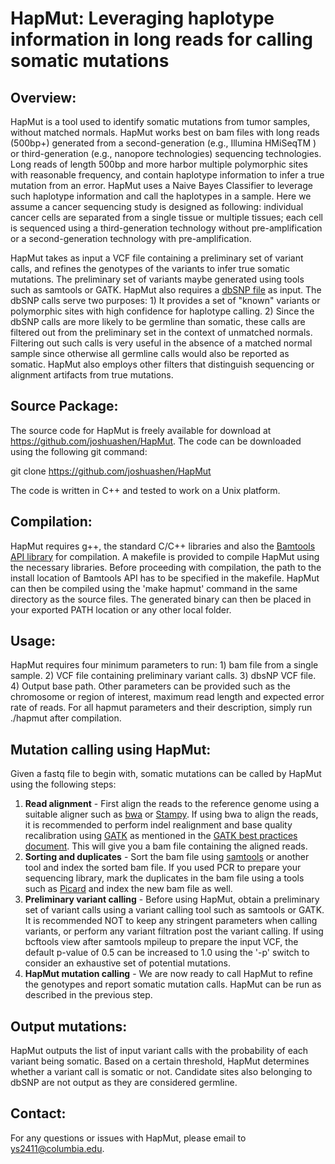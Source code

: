 HapMut: Leveraging haplotype information in long reads for calling somatic mutations
====================================================================================


Overview: 
---------

HapMut is a tool used to identify somatic mutations from tumor samples, without matched normals. HapMut works best on bam files with long reads (500bp+) generated from a second-generation (e.g., Illumina HMiSeqTM ) or third-generation (e.g., nanopore technologies) sequencing technologies. Long reads of length 500bp and more harbor multiple polymorphic sites with reasonable frequency, and contain haplotype information to infer a true mutation from an error. HapMut uses a Naive Bayes Classifier to leverage such haplotype information and call the haplotypes in a sample. Here we assume a cancer sequencing study is designed as following: individual cancer cells are separated from a single tissue or multiple tissues; each cell is sequenced using a third-generation technology without pre-amplification or a second-generation technology with pre-amplification.

HapMut takes as input a VCF file containing a preliminary set of variant calls, and refines the genotypes of the variants to infer true somatic mutations. The preliminary set of variants maybe generated using tools such as samtools or GATK. HapMut also requires a [dbSNP file](ftp://ftp.ncbi.nih.gov/snp/organisms/human_9606/VCF/) as input. The dbSNP calls serve two purposes: 1) It provides a set of "known" variants or polymorphic sites with high confidence for haplotype calling. 2) Since the dbSNP calls are more likely to be germline than somatic, these calls are filtered out from the preliminary set in the context of unmatched normals. Filtering out such calls is very useful in the absence of a matched normal sample since otherwise all germline calls would also be reported as somatic. HapMut also employs other filters that distinguish sequencing or alignment artifacts from true mutations.


Source Package:
---------------

The source code for HapMut is freely available for download at https://github.com/joshuashen/HapMut. The code can be downloaded using the following git command:

git clone https://github.com/joshuashen/HapMut

The code is written in C++ and tested to work on a Unix platform.


Compilation:
------------

HapMut requires g++, the standard C/C++ libraries and also the [Bamtools API library](https://github.com/pezmaster31/bamtools) for compilation. A makefile is provided to compile HapMut using the necessary libraries. Before proceeding with compilation, the path to the install location of Bamtools API has to be specified in the makefile. HapMut can then be compiled using the 'make hapmut' command in the same directory as the source files. The generated binary can then be placed in your exported PATH location or any other local folder.


Usage:
------

HapMut requires four minimum parameters to run: 1) bam file from a single sample. 2) VCF file containing preliminary variant calls. 3) dbsNP VCF file. 4) Output base path. Other parameters can be provided such as the chromosome or region of interest, maximum read length and expected error rate of reads. For all hapmut parameters and their description, simply run ./hapmut after compilation.


Mutation calling using HapMut:
------------------------------

Given a fastq file to begin with, somatic mutations can be called by HapMut using the following steps:

 1. **Read alignment** - First align the reads to the reference genome using a suitable aligner such as [bwa](http://bio-bwa.sourceforge.net/bwa.shtml) or [Stampy](http://www.well.ox.ac.uk/project-stampy). If using bwa to align the reads, it is recommended to perform indel realignment and base quality recalibration using [GATK](www.broadinstitute.org/gatk/) as mentioned in the [GATK best practices document](http://www.broadinstitute.org/gatk/guide/best-practices). This will give you a bam file containing the aligned reads.
 2. **Sorting and duplicates** - Sort the bam file using [samtools](http://samtools.sourceforge.net/) or another tool and index the sorted bam file. If you used PCR to prepare your sequencing library, mark the duplicates in the bam file using a tools such as [Picard](http://picard.sourceforge.net/command-line-overview.shtml#MarkDuplicates) and index the new bam file as well.
 3. **Preliminary variant calling** - Before using HapMut, obtain a preliminary set of variant calls using a variant calling tool such as samtools or GATK. It is recommended NOT to keep any stringent parameters when calling variants, or perform any variant filtration post the variant calling. If using bcftools view after samtools mpileup to prepare the input VCF, the default p-value of 0.5 can be increased to 1.0 using the '-p' switch to consider an exhaustive set of potential mutations.
 4. **HapMut mutation calling** - We are now ready to call HapMut to refine the genotypes and report somatic mutation calls. HapMut can be run as described in the previous step.


Output mutations:
-----------------

HapMut outputs the list of input variant calls with the probability of each variant being somatic. Based on a certain threshold, HapMut determines whether a variant call is somatic or not. Candidate sites also belonging to dbSNP are not output as they are considered germline.


Contact:
--------

For any questions or issues with HapMut, please email to ys2411@columbia.edu.

